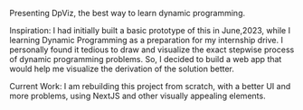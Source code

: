 Presenting DpViz, the best way to learn dynamic programming.

Inspiration:
I had initially built a basic prototype of this in June,2023, while I learning Dynamic Programming as a preparation for my internship drive. I personally found it tedious to draw and visualize the exact stepwise process of dynamic programming problems. So, I decided to build a web app that would help me visualize the derivation of the solution better.

Current Work:
I am rebuilding this project from scratch, with a better UI and more problems, using NextJS and other visually appealing elements.

